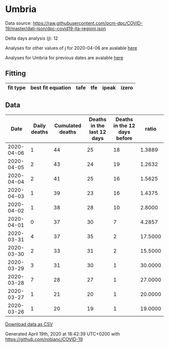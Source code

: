 # Umbria

Data source: https://raw.githubusercontent.com/pcm-dpc/COVID-19/master/dati-json/dpc-covid19-ita-regioni.json

Delta days analysis (j): 12

Analyses for other values of j for 2020-04-06 are avalable [here](../2020-04-06/README.md)

Analyses for Umbria for previous dates are avalable [here](../README.md)

## Fitting 
|fit type|best fit equation|tafe|tfe|ipeak|izero|
|-------|-----|--------|------|---|---|

## Data
|Date|Daily deaths|Cumulated deaths|Deaths in the last 12 days|Deaths in the 12 days before|ratio|
|----|----------|-----------|-------|--------------------|-----|
|2020-04-06|1|44|25|18|1.3889|
|2020-04-05|2|43|24|19|1.2632|
|2020-04-04|2|41|25|16|1.5625|
|2020-04-03|1|39|23|16|1.4375|
|2020-04-02|1|38|28|10|2.8000|
|2020-04-01|0|37|30|7|4.2857|
|2020-03-31|4|37|35|2|17.5000|
|2020-03-30|2|33|31|2|15.5000|
|2020-03-29|3|31|30|1|30.0000|
|2020-03-28|7|28|27|1|27.0000|
|2020-03-27|1|21|20|1|20.0000|
|2020-03-26|1|20|19|1|19.0000|

[Download data as CSV](COVID-19_umbria_j12_2020-04-06.csv)

Generated April 19th, 2020 at 18:42:39 UTC+0200 with https://github.com/robianc/COVID-19
